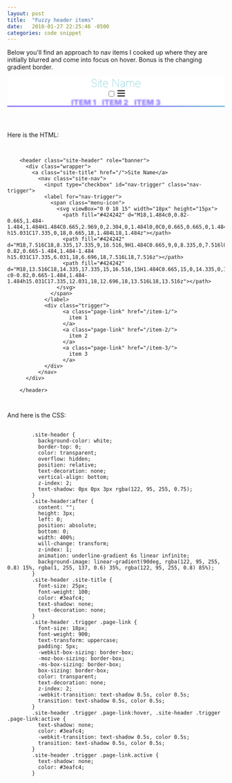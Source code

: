 ```yaml
---
layout: post
title:  "Fuzzy header items"
date:   2018-01-27 22:25:46 -0500
categories: code snippet
---
```


Below you'll find an approach to nav items I cooked up where they are initially blurred and come into focus on hover.
Bonus is the changing gradient border.

<style type='text/css'>
.site-header {
  background-color: white;
  border-top: 0;
  color: transparent;
  overflow: hidden;
  position: relative;
  text-decoration: none;
  vertical-align: bottom;
  z-index: 2;
  text-shadow: 0px 0px 3px rgba(122, 95, 255, 0.75);
}
.site-header:after {
  content: "";
  height: 3px;
  left: 0;
  position: absolute;
  bottom: 0;
  width: 400%;
  will-change: transform;
  z-index: 1;
  animation: underline-gradient 6s linear infinite;
  background-image: linear-gradient(90deg, rgba(122, 95, 255, 0.8) 15%, rgba(1, 255, 137, 0.6) 35%, rgba(122, 95, 255, 0.8) 85%);
}
.site-header .site-title {
  font-size: 25px;
  font-weight: 100;
  color: #3eafc4;
  text-shadow: none;
  text-decoration: none;
}
.site-header .trigger .page-link {
  font-size: 18px;
  font-weight: 900;
  text-transform: uppercase;
  padding: 5px;
  -webkit-box-sizing: border-box;
  -moz-box-sizing: border-box;
  -ms-box-sizing: border-box;
  box-sizing: border-box;
  color: transparent;
  text-decoration: none;
  z-index: 2;
  -webkit-transition: text-shadow 0.5s, color 0.5s;
  transition: text-shadow 0.5s, color 0.5s;
}
.site-header .trigger .page-link:hover, .site-header .trigger .page-link:active {
  text-shadow: none;
  color: #3eafc4;
  -webkit-transition: text-shadow 0.5s, color 0.5s;
  transition: text-shadow 0.5s, color 0.5s;
}
.site-header .trigger .page-link.active {
  text-shadow: none;
  color: #3eafc4;
}
</style>

<header class="site-header" role="banner">
  <div class="wrapper">
    <a class="site-title" href="/">Site Name</a>
      <nav class="site-nav">
        <input type="checkbox" id="nav-trigger" class="nav-trigger">
        <label for="nav-trigger">
          <span class="menu-icon">
            <svg viewBox="0 0 18 15" width="18px" height="15px">
              <path fill="#424242" d="M18,1.484c0,0.82-0.665,1.484-1.484,1.484H1.484C0.665,2.969,0,2.304,0,1.484l0,0C0,0.665,0.665,0,1.484,0 h15.031C17.335,0,18,0.665,18,1.484L18,1.484z"></path>
              <path fill="#424242" d="M18,7.516C18,8.335,17.335,9,16.516,9H1.484C0.665,9,0,8.335,0,7.516l0,0c0-0.82,0.665-1.484,1.484-1.484 h15.031C17.335,6.031,18,6.696,18,7.516L18,7.516z"></path>
              <path fill="#424242" d="M18,13.516C18,14.335,17.335,15,16.516,15H1.484C0.665,15,0,14.335,0,13.516l0,0 c0-0.82,0.665-1.484,1.484-1.484h15.031C17.335,12.031,18,12.696,18,13.516L18,13.516z"></path>
            </svg>
          </span>
        </label>
        <div class="trigger">
              <a class="page-link" href="/item-1/">
                item 1
              </a>
              <a class="page-link" href="/item-2/">
                item 2
              </a>
              <a class="page-link" href="/item-3/">
                item 3
              </a>
        </div>
      </nav>
  </div>

</header>

Here is the HTML: 

<pre>
  <code>

	&lt;header class=&quot;site-header&quot; role=&quot;banner&quot;&gt;
	  &lt;div class=&quot;wrapper&quot;&gt;
	    &lt;a class=&quot;site-title&quot; href=&quot;/&quot;&gt;Site Name&lt;/a&gt;
	      &lt;nav class=&quot;site-nav&quot;&gt;
	        &lt;input type=&quot;checkbox&quot; id=&quot;nav-trigger&quot; class=&quot;nav-trigger&quot;&gt;
	        &lt;label for=&quot;nav-trigger&quot;&gt;
	          &lt;span class=&quot;menu-icon&quot;&gt;
	            &lt;svg viewBox=&quot;0 0 18 15&quot; width=&quot;18px&quot; height=&quot;15px&quot;&gt;
	              &lt;path fill=&quot;#424242&quot; d=&quot;M18,1.484c0,0.82-0.665,1.484-1.484,1.484H1.484C0.665,2.969,0,2.304,0,1.484l0,0C0,0.665,0.665,0,1.484,0 h15.031C17.335,0,18,0.665,18,1.484L18,1.484z&quot;&gt;&lt;/path&gt;
	              &lt;path fill=&quot;#424242&quot; d=&quot;M18,7.516C18,8.335,17.335,9,16.516,9H1.484C0.665,9,0,8.335,0,7.516l0,0c0-0.82,0.665-1.484,1.484-1.484 h15.031C17.335,6.031,18,6.696,18,7.516L18,7.516z&quot;&gt;&lt;/path&gt;
	              &lt;path fill=&quot;#424242&quot; d=&quot;M18,13.516C18,14.335,17.335,15,16.516,15H1.484C0.665,15,0,14.335,0,13.516l0,0 c0-0.82,0.665-1.484,1.484-1.484h15.031C17.335,12.031,18,12.696,18,13.516L18,13.516z&quot;&gt;&lt;/path&gt;
	            &lt;/svg&gt;
	          &lt;/span&gt;
	        &lt;/label&gt;
	        &lt;div class=&quot;trigger&quot;&gt;
	              &lt;a class=&quot;page-link&quot; href=&quot;/item-1/&quot;&gt;
	                item 1
	              &lt;/a&gt;
	              &lt;a class=&quot;page-link&quot; href=&quot;/item-2/&quot;&gt;
	                item 2
	              &lt;/a&gt;
	              &lt;a class=&quot;page-link&quot; href=&quot;/item-3/&quot;&gt;
	                item 3
	              &lt;/a&gt;
	        &lt;/div&gt;
	      &lt;/nav&gt;
	  &lt;/div&gt;

	&lt;/header&gt;

	</code>
</pre>


And here is the CSS: 


<pre>
	<code>
		.site-header {
		  background-color: white;
		  border-top: 0;
		  color: transparent;
		  overflow: hidden;
		  position: relative;
		  text-decoration: none;
		  vertical-align: bottom;
		  z-index: 2;
		  text-shadow: 0px 0px 3px rgba(122, 95, 255, 0.75);
		}
		.site-header:after {
		  content: "";
		  height: 3px;
		  left: 0;
		  position: absolute;
		  bottom: 0;
		  width: 400%;
		  will-change: transform;
		  z-index: 1;
		  animation: underline-gradient 6s linear infinite;
		  background-image: linear-gradient(90deg, rgba(122, 95, 255, 0.8) 15%, rgba(1, 255, 137, 0.6) 35%, rgba(122, 95, 255, 0.8) 85%);
		}
		.site-header .site-title {
		  font-size: 25px;
		  font-weight: 100;
		  color: #3eafc4;
		  text-shadow: none;
		  text-decoration: none;
		}
		.site-header .trigger .page-link {
		  font-size: 18px;
		  font-weight: 900;
		  text-transform: uppercase;
		  padding: 5px;
		  -webkit-box-sizing: border-box;
		  -moz-box-sizing: border-box;
		  -ms-box-sizing: border-box;
		  box-sizing: border-box;
		  color: transparent;
		  text-decoration: none;
		  z-index: 2;
		  -webkit-transition: text-shadow 0.5s, color 0.5s;
		  transition: text-shadow 0.5s, color 0.5s;
		}
		.site-header .trigger .page-link:hover, .site-header .trigger .page-link:active {
		  text-shadow: none;
		  color: #3eafc4;
		  -webkit-transition: text-shadow 0.5s, color 0.5s;
		  transition: text-shadow 0.5s, color 0.5s;
		}
		.site-header .trigger .page-link.active {
		  text-shadow: none;
		  color: #3eafc4;
		}
	</code>
</pre>